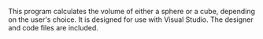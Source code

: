 This program calculates the volume of either a sphere or a cube, depending on the user's choice. It is designed for use with Visual Studio. The designer and code files are included.

